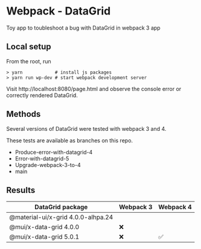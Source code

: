# Webpack - DataGrid
Toy app to toubleshoot a bug with DataGrid in webpack 3 app

## Local setup

From the root, run
```
> yarn            # install js packages
> yarn run wp-dev # start webpack development server
```
Visit http://localhost:8080/page.html and observe the console error or correctly rendered DataGrid.

## Methods

Several versions of DataGrid were tested with webpack 3 and 4.

These tests are available as branches on this repo.

- Produce-error-with-datagrid-4
- Error-with-datagrid-5
- Upgrade-webpack-3-to-4
- main

## Results

| DataGrid package                   | Webpack 3 | Webpack 4 |
| ---------------------------------- |---------- | ------------------ |
| @material-ui/x-grid 4.0.0-alhpa.24 |           |                    |
| @mui/x-data-grid 4.0.0             |     :x:   |                    |
| @mui/x-data-grid 5.0.1             |     :x:   | :white_check_mark: |



